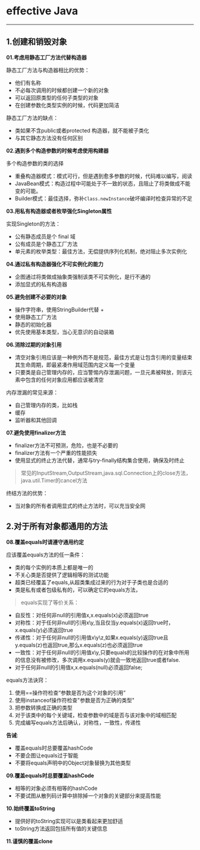 # effective Java
****

## 1.创建和销毁对象

**01.考虑用静态工厂方法代替构造器**

静态工厂方法与构造器相比的优势：
+ 他们有名称
+ 不必每次调用的时候都创建一个新的对象
+ 可以返回原类型的任何子类型的对象
+ 在创建参数化类型实例的时候，代码更加简洁

静态工厂方法的缺点：
+ 类如果不含public或者protected 构造器，就不能被子类化
+ 与其它静态方法没有任何区别

**02.遇到多个构造参数的时候考虑使用构建器**

多个构造参数的类的选择
+ 重叠构造器模式：模式可行，但是遇到愈多参数的时候，代码难以编写，阅读
+ JavaBean模式：构造过程中可能处于不一致的状态，且阻止了将类做成不能变的可能。
+ Builder模式：最佳选择，弥补`Class.newInstance`破坏编译时检查异常的不足

**03.用私有构造器或者枚举强化Singleton属性**

实现Singleton的方法：
+ 公有静态成员是个 final 域
+ 公有成员是个静态工厂方法
+ 单元素的枚举类型：最佳方法，无偿提供序列化机制，绝对阻止多次实例化

**04.通过私有构造器强化不可实例化的能力**

+ 企图通过将类做成抽象类强制该类不可实例化，是行不通的
+ 添加显式的私有构造器

**05.避免创建不必要的对象**

+ 操作字符串，使用StringBuilder代替 +
+ 使用静态工厂方法
+ 静态的初始化器
+ 优先使用基本类型，当心无意识的自动装箱

**06.消除过期的对象引用**

+ 清空对象引用应该是一种例外而不是规范，最佳方式是让包含引用的变量结束其生命周期，即最紧凑作用域范围内定义每一个变量
+ 只要类是自己管理内存的，应当警惕内存泄漏问题，一旦元素被释放，则该元素中包含的任何对象应用都应该被清空

内存泄漏的常见来源：
+ 自己管理内存的类，比如栈
+ 缓存
+ 监听器和其他回调

**07.避免使用finalizer方法**
+ finalizer方法不可预测，危险，也是不必要的
+ finalizer方法有一个严重的性能损失
+ 使用显式的终止方法代替，通常与try-finally结构集合使用，确保及时终止

> 常见的InputStream,OutputStream,java.sql.Connection上的close方法，java.util.Timer的cancel方法

终结方法的优势：
+ 当对象的所有者调用显式的终止方法时，可以充当安全网

## 2.对于所有对象都通用的方法

**08.覆盖equals时请遵守通用约定**

应该覆盖equals方法的任一条件：
+ 类的每个实例的本质上都是唯一的
+ 不关心类是否提供了逻辑相等的测试功能
+ 超类已经覆盖了equals,从超类集成过来的行为对于子类也是合适的
+ 类是私有或者包级私有的，可以确定它的equals方法，

>equals实现了等价关系：
+ 自反性：对任何非null的引用值x,x.equals(x)必须返回true
+ 对称性：对于任何非null的引用x\y,当且仅当y.equals(x)返回true时，x.equals(y)必须返回true
+ 传递性：对于任何非null的引用值x\y\z,如果x.equals(y)返回true且y.equals(z)也返回true,那么x.equals(z)也必须返回true
+ 一致性：对于任何非null的引用值x\y,只要equals的比较操作的在对象中所用的信息没有被修改，多次调用x.equals(y)就会一致地返回true或者false.
+ 对于任何非null的引用值x,x.equals(null)必须返回false;

equals方法诀窍：
1. 使用==操作符检查“参数是否为这个对象的引用”
2. 使用instanceof操作符检查"参数是否为正确的类型"
3. 把参数转换成正确的类型
4. 对于该类中的每个关键域，检查参数中的域是否与该对象中的域相匹配
5. 完成编写equals方法后确认，对称性，一致性，传递性

**告诫**:
+ 覆盖equals时总要覆盖hashCode
+ 不要企图让equals过于智能
+ 不要将equals声明中的Object对象替换为其他类型

**09.覆盖equals时总要覆盖hashCode**
+ 相等的对象必须有相等的hashCode
+ 不要试图从散列码计算中排除掉一个对象的关键部分来提高性能

**10.始终覆盖toString**
+ 提供好的toString实现可以是类看起来更加舒适
+ toString方法返回包括所有值的关键信息

**11.谨慎的覆盖clone**
